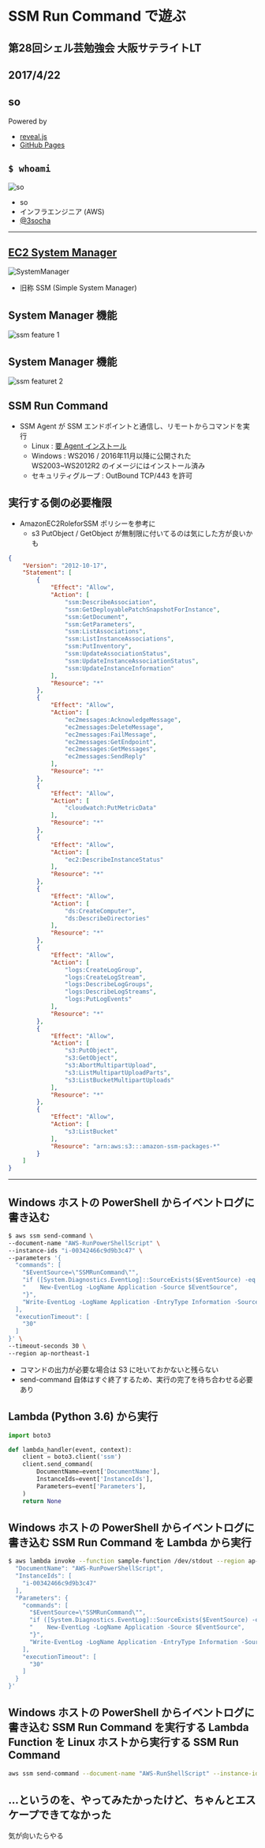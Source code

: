 # SSM Run Command で遊ぶ

## 第28回シェル芸勉強会 大阪サテライトLT
## 2017/4/22
## so

>>>

Powered by
* [reveal.js](https://github.com/hakimel/reveal.js/)
* [GitHub Pages](https://horo17.github.io/aws-nest-call-slide/)

>>>

## `$ whoami`

![so](img/so.png)

* so
* インフラエンジニア (AWS)
* [@3socha](https://twitter.com/3socha)

---

## [EC2 System Manager](https://aws.amazon.com/jp/ec2/systems-manager/)

![SystemManager](img/system_manager.png)

- 旧称 SSM (Simple System Manager)

>>>

## System Manager 機能

![ssm feature 1](img/ssm_ft1.png)

>>>

## System Manager 機能

![ssm featuret 2](img/ssm_ft2.png)

>>>

## SSM Run Command

* SSM Agent が SSM エンドポイントと通信し、リモートからコマンドを実行
  * Linux : [要 Agent インストール](http://docs.aws.amazon.com/ja_jp/systems-manager/latest/userguide/ssm-agent.html)
  * Windows : WS2016 / 2016年11月以降に公開された WS2003~WS2012R2 のイメージにはインストール済み
  * セキュリティグループ : OutBound TCP/443 を許可

>>>

## 実行する側の必要権限

* AmazonEC2RoleforSSM ポリシーを参考に
  * s3 PutObject / GetObject が無制限に付いてるのは気にした方が良いかも

```json
{
    "Version": "2012-10-17",
    "Statement": [
        {
            "Effect": "Allow",
            "Action": [
                "ssm:DescribeAssociation",
                "ssm:GetDeployablePatchSnapshotForInstance",
                "ssm:GetDocument",
                "ssm:GetParameters",
                "ssm:ListAssociations",
                "ssm:ListInstanceAssociations",
                "ssm:PutInventory",
                "ssm:UpdateAssociationStatus",
                "ssm:UpdateInstanceAssociationStatus",
                "ssm:UpdateInstanceInformation"
            ],
            "Resource": "*"
        },
        {
            "Effect": "Allow",
            "Action": [
                "ec2messages:AcknowledgeMessage",
                "ec2messages:DeleteMessage",
                "ec2messages:FailMessage",
                "ec2messages:GetEndpoint",
                "ec2messages:GetMessages",
                "ec2messages:SendReply"
            ],
            "Resource": "*"
        },
        {
            "Effect": "Allow",
            "Action": [
                "cloudwatch:PutMetricData"
            ],
            "Resource": "*"
        },
        {
            "Effect": "Allow",
            "Action": [
                "ec2:DescribeInstanceStatus"
            ],
            "Resource": "*"
        },
        {
            "Effect": "Allow",
            "Action": [
                "ds:CreateComputer",
                "ds:DescribeDirectories"
            ],
            "Resource": "*"
        },
        {
            "Effect": "Allow",
            "Action": [
                "logs:CreateLogGroup",
                "logs:CreateLogStream",
                "logs:DescribeLogGroups",
                "logs:DescribeLogStreams",
                "logs:PutLogEvents"
            ],
            "Resource": "*"
        },
        {
            "Effect": "Allow",
            "Action": [
                "s3:PutObject",
                "s3:GetObject",
                "s3:AbortMultipartUpload",
                "s3:ListMultipartUploadParts",
                "s3:ListBucketMultipartUploads"
            ],
            "Resource": "*"
        },
        {
            "Effect": "Allow",
            "Action": [
                "s3:ListBucket"
            ],
            "Resource": "arn:aws:s3:::amazon-ssm-packages-*"
        }
    ]
}
```

---

## Windows ホストの PowerShell からイベントログに書き込む

```sh
$ aws ssm send-command \
--document-name "AWS-RunPowerShellScript" \
--instance-ids "i-00342466c9d9b3c47" \
--parameters '{
  "commands": [
    "$EventSource=\"SSMRunCommand\"",
    "if ([System.Diagnostics.EventLog]::SourceExists($EventSource) -eq $false){",
    "    New-EventLog -LogName Application -Source $EventSource",
    "}",
    "Write-EventLog -LogName Application -EntryType Information -Source $EventSource -EventId 1 -Message \"Hello, SSM Run Command!\""
  ],
  "executionTimeout": [
    "30"
  ]
}' \
--timeout-seconds 30 \
--region ap-northeast-1
```

* コマンドの出力が必要な場合は S3 に吐いておかないと残らない
* send-command 自体はすぐ終了するため、実行の完了を待ち合わせる必要あり

>>>

## Lambda (Python 3.6) から実行

```python
import boto3

def lambda_handler(event, context):
    client = boto3.client('ssm')
    client.send_command(
        DocumentName=event['DocumentName'],
        InstanceIds=event['InstanceIds'],
        Parameters=event['Parameters'],
    )
    return None
```

>>>

## Windows ホストの PowerShell からイベントログに書き込む SSM Run Command を Lambda から実行

```sh
$ aws lambda invoke --function sample-function /dev/stdout --region ap-northeast-1 --payload '{
  "DocumentName": "AWS-RunPowerShellScript",
  "InstanceIds": [
    "i-00342466c9d9b3c47"
  ],
  "Parameters": {
    "commands": [
      "$EventSource=\"SSMRunCommand\"",
      "if ([System.Diagnostics.EventLog]::SourceExists($EventSource) -eq $false){",
      "    New-EventLog -LogName Application -Source $EventSource",
      "}",
      "Write-EventLog -LogName Application -EntryType Information -Source $EventSource -EventId 1 -Message \"Hello, SSM Run Command!\""
    ],
    "executionTimeout": [
      "30"
    ]
  }
}'
```

>>>

## Windows ホストの PowerShell からイベントログに書き込む SSM Run Command を実行する Lambda Function を Linux ホストから実行する SSM Run Command

```sh
aws ssm send-command --document-name "AWS-RunShellScript" --instance-ids "i-020ab852e73e487a0" --parameters $'{"commands":["aws lambda invoke --function sample-function /dev/stdout --region ap-northeast-1 --payload \'{","  \"DocumentName\": \"AWS-RunPowerShellScript\",","  \"InstanceIds\": [","    \"i-00342466c9d9b3c47\"","  ],","  \"Parameters\": {","    \"commands\": [","      \"$EventSource=\\\"SSMRunCommand\\\"\",","      \"if ([System.Diagnostics.EventLog]::SourceExists($EventSource) -eq $false){\",","      \"    New-EventLog -LogName Application -Source $EventSource\",","      \"}\",","      \"Write-EventLog -LogName Application -EntryType Information -Source $EventSource -EventId 1 -Message \\\"Hello, SSM Run Command!\\\"\"","    ],","    \"executionTimeout\": [","      \"30\"","    ]","  }","}\'"],"executionTimeout":["60"]}' --timeout-seconds 60 --region ap-northeast-1
```

>>>

## ...というのを、やってみたかったけど、ちゃんとエスケープできてなかった

気が向いたらやる
